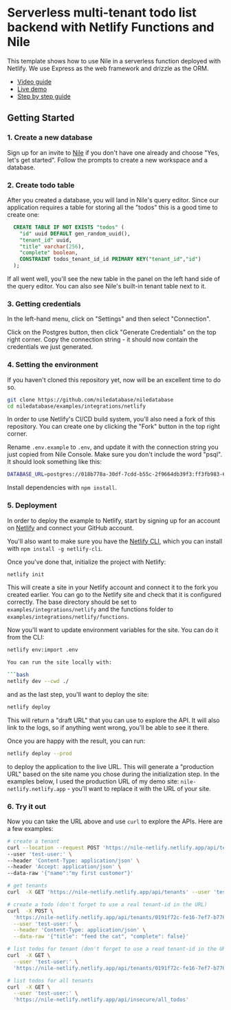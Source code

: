 # Serverless multi-tenant todo list backend with Netlify Functions and Nile

This template shows how to use Nile in a serverless function deployed with Netlify. We use Express as the web framework and drizzle as the ORM.

- [Video guide]()
- [Live demo]()
- [Step by step guide]()

## Getting Started

### 1. Create a new database

Sign up for an invite to [Nile](https://console.thenile.dev) if you don't have one already and choose "Yes, let's get started". Follow the prompts to create a new workspace and a database.

### 2. Create todo table

After you created a database, you will land in Nile's query editor. Since our application requires a table for storing all the "todos" this is a good time to create one:

```sql
  CREATE TABLE IF NOT EXISTS "todos" (
    "id" uuid DEFAULT gen_random_uuid(),
    "tenant_id" uuid,
    "title" varchar(256),
    "complete" boolean,
    CONSTRAINT todos_tenant_id_id PRIMARY KEY("tenant_id","id")
  );
```

If all went well, you'll see the new table in the panel on the left hand side of the query editor. You can also see Nile's built-in tenant table next to it.

### 3. Getting credentials

In the left-hand menu, click on "Settings" and then select "Connection".

Click on the Postgres button, then click "Generate Credentials" on the top right corner. Copy the connection string - it should now contain the credentials we just generated.

### 4. Setting the environment

If you haven't cloned this repository yet, now will be an excellent time to do so.

```bash
git clone https://github.com/niledatabase/niledatabase
cd niledatabase/examples/integrations/netlify
```

In order to use Netlify's CI/CD build system, you'll also need a fork of this repository. You can create one by clicking the "Fork" button in the top right corner.

Rename `.env.example` to `.env`, and update it with the connection string you just copied from Nile Console. Make sure you don't include the word "psql". It should look something like this:

```bash
DATABASE_URL=postgres://018b778a-30df-7cdd-b55c-2f9664db39f3:ff3fb983-683c-4616-bbbc-519d8ddbbce5@db.thenile.dev:5432/gwen_db
```

Install dependencies with `npm install`.

### 5. Deployment

In order to deploy the example to Netlify, start by signing up for an account on [Netlify](https://www.netlify.com/) and connect your GitHub account.

You'll also want to make sure you have the [Netlify CLI](https://www.netlify.com/products/dev/), which you can install with `npm install -g netlify-cli`.

Once you've done that, initialize the project with Netlify:

```bash
netlify init
```

This will create a site in your Netlify account and connect it to the fork you created earlier. You can go to the Netlify site and check that it is configured correctly. The base directory should be set to `examples/integrations/netlify` and the functions folder to `examples/integrations/netlify/functions`.

Now you'll want to update environment variables for the site. You can do it from the CLI:

```bash
netlify env:import .env

You can run the site locally with:

```bash
netlify dev --cwd ./
```

and as the last step, you'll want to deploy the site:

```bash
netlify deploy
```

This will return a "draft URL" that you can use to explore the API. It will also link to the logs, so if anything went wrong, you'll be able to see it there.

Once you are happy with the result, you can run:

```bash
netlify deploy --prod
```

to deploy the application to the live URL. This will generate a "production URL" based on the site name you chose during the initialization step. In the examples below, I used the production URL of my demo site: `nile-netlify.netlify.app` - you'll want to replace it with the URL of your site.

### 6. Try it out

Now you can take the URL above and use `curl` to explore the APIs. Here are a few examples:

```bash
# create a tenant
curl --location --request POST 'https://nile-netlify.netlify.app/api/tenants' \
--user 'test-user:' \
--header 'Content-Type: application/json' \
--header 'Accept: application/json' \
--data-raw '{"name":"my first customer"}'

# get tenants
curl  -X GET 'https://nile-netlify.netlify.app/api/tenants' --user 'test-user:'

# create a todo (don't forget to use a real tenant-id in the URL)
curl  -X POST \
  'https://nile-netlify.netlify.app/api/tenants/0191f72c-fe16-7ef7-b776-a8dc970fd65a/todos' \
  --user 'test-user:' \
  --header 'Content-Type: application/json' \
  --data-raw '{"title": "feed the cat", "complete": false}'

# list todos for tenant (don't forget to use a read tenant-id in the URL)
curl  -X GET \
  --user 'test-user:' \
  'https://nile-netlify.netlify.app/api/tenants/0191f72c-fe16-7ef7-b776-a8dc970fd65a/todos'

# list todos for all tenants
curl  -X GET \
  --user 'test-user:' \
  'https://nile-netlify.netlify.app/api/insecure/all_todos'
```
